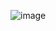![image](https://github.com/notmoony/acuna_programacion/assets/150494594/bf7825f0-bd43-4a95-9a4f-8e63a5a3c0db)
